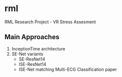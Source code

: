 # rml
RML Research Project - VR Stress Assesment

## Main Approaches

1. InceptionTime architecture
2. SE-Net variants
	- SE-ResNet14
	- ISE-ResNet14
	- ISE-Net matching Multi-ECG Classification paper
